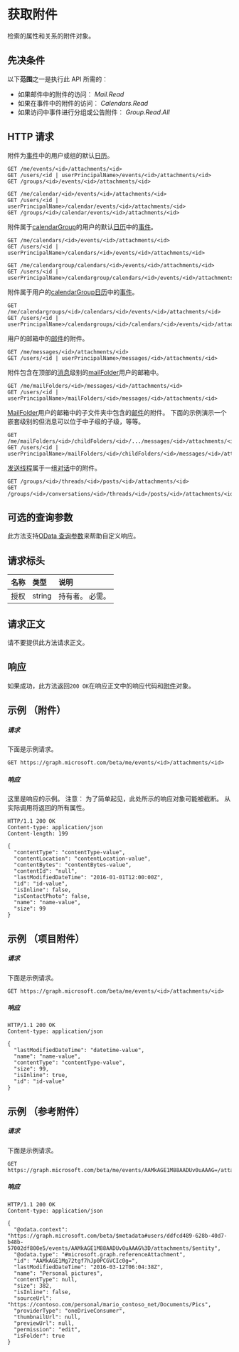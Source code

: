 # <a name="get-attachment"></a>获取附件

检索的属性和关系的附件对象。
## <a name="prerequisites"></a>先决条件
以下**范围**之一是执行此 API 所需的︰

* 如果邮件中的附件的访问︰ *Mail.Read*
* 如果在事件中的附件的访问︰ *Calendars.Read*
* 如果访问中事件进行分组或公告附件︰ *Group.Read.All*

## <a name="http-request"></a>HTTP 请求
<!-- { "blockType": "ignored" } -->
附件为[事件](../resources/event.md)中的用户或组的默认[日历](../resources/calendar.md)。
```http
GET /me/events/<id>/attachments/<id>
GET /users/<id | userPrincipalName>/events/<id>/attachments/<id>
GET /groups/<id>/events/<id>/attachments/<id>

GET /me/calendar/<id>/events/<id>/attachments/<id>
GET /users/<id | userPrincipalName>/calendar/events/<id>/attachments/<id>
GET /groups/<id>/calendar/events/<id>/attachments/<id>
```
附件属于[calendarGroup](../resources/calendargroup.md)的用户的默认[日历](../resources/calendar.md)中的[事件](../resources/event.md)。
```http
GET /me/calendars/<id>/events/<id>/attachments/<id>
GET /users/<id | userPrincipalName>/calendars/<id>/events/<id>/attachments/<id>

GET /me/calendargroup/calendars/<id>/events/<id>/attachments/<id>
GET /users/<id | userPrincipalName>/calendargroup/calendars/<id>/events/<id>/attachments/<id>
```
附件属于用户的[calendarGroup](../resources/calendargroup.md)[日历](../resources/calendar.md)中的[事件](../resources/event.md)。
```http
GET /me/calendargroups/<id>/calendars/<id>/events/<id>/attachments/<id>
GET /users/<id | userPrincipalName>/calendargroups/<id>/calendars/<id>/events/<id>/attachments/<id>
```
用户的邮箱中的[邮件](../resources/message.md)的附件。
```http
GET /me/messages/<id>/attachments/<id>
GET /users/<id | userPrincipalName>/messages/<id>/attachments/<id>
```
附件包含在顶部的[消息](../resources/message.md)级别的[mailFolder](../resources/mailfolder.md)用户的邮箱中。
```http
GET /me/mailFolders/<id>/messages/<id>/attachments/<id>
GET /users/<id | userPrincipalName>/mailFolders/<id>/messages/<id>/attachments/<id>
```
[MailFolder](../resources/mailfolder.md)用户的邮箱中的子文件夹中包含的[邮件](../resources/message.md)的附件。  下面的示例演示一个嵌套级别的但消息可以位于中子级的子级，等等。
```http
GET /me/mailFolders/<id>/childFolders/<id>/.../messages/<id>/attachments/<id>
GET /users/<id | userPrincipalName>/mailFolders/<id>/childFolders/<id>/messages/<id>/attachments/<id>
```
[发送](../resources/post.md)[线程](../resources/conversationthread.md)属于一组[对话](../resources/conversation.md)中的附件。
```http
GET /groups/<id>/threads/<id>/posts/<id>/attachments/<id>
GET /groups/<id>/conversations/<id>/threads/<id>/posts/<id>/attachments/<id>
```
## <a name="optional-query-parameters"></a>可选的查询参数
此方法支持[OData 查询参数](http://graph.microsoft.io/docs/overview/query_parameters)来帮助自定义响应。
## <a name="request-headers"></a>请求标头
| 名称       | 类型 | 说明|
|:-----------|:------|:----------|
| 授权  | string  | 持有者<token>。 必需。 |

## <a name="request-body"></a>请求正文
请不要提供此方法请求正文。
## <a name="response"></a>响应
如果成功，此方法返回`200 OK`在响应正文中的响应代码和[附件](../resources/attachment.md)对象。
## <a name="example-file-attachment"></a>示例 （附件）

##### <a name="request"></a>请求
下面是示例请求。
<!-- {
  "blockType": "request",
  "name": "get_file_attachment"
}-->
```http
GET https://graph.microsoft.com/beta/me/events/<id>/attachments/<id>
```

##### <a name="response"></a>响应
这里是响应的示例。 注意︰ 为了简单起见，此处所示的响应对象可能被截断。 从实际调用将返回的所有属性。
<!-- {
  "blockType": "response",
  "truncated": true,
  "@odata.type": "microsoft.graph.fileAttachment"
} -->
```http
HTTP/1.1 200 OK
Content-type: application/json
Content-length: 199

{
  "contentType": "contentType-value",
  "contentLocation": "contentLocation-value",
  "contentBytes": "contentBytes-value",
  "contentId": "null",
  "lastModifiedDateTime": "2016-01-01T12:00:00Z",
  "id": "id-value",
  "isInline": false,
  "isContactPhoto": false,
  "name": "name-value",
  "size": 99
}
```
## <a name="example-item-attachment"></a>示例 （项目附件）

##### <a name="request"></a>请求
下面是示例请求。
<!-- {
  "blockType": "request",
  "name": "get_item_attachment"
}-->
```http
GET https://graph.microsoft.com/beta/me/events/<id>/attachments/<id>
```

##### <a name="response"></a>响应
<!-- {
  "blockType": "response",
  "truncated": true,
  "@odata.type": "microsoft.graph.itemAttachment"
} -->
```http
HTTP/1.1 200 OK
Content-type: application/json

{
  "lastModifiedDateTime": "datetime-value",
  "name": "name-value",
  "contentType": "contentType-value",
  "size": 99,
  "isInline": true,
  "id": "id-value"
}
```


## <a name="example-reference-attachment"></a>示例 （参考附件）

##### <a name="request"></a>请求
下面是示例请求。
<!-- {
  "blockType": "request",
  "name": "get_item_attachment"
}-->
```http
GET https://graph.microsoft.com/beta/me/events/AAMkAGE1M88AADUv0uAAAG=/attachments/AAMkAGE1Mg72tgf7hJp0PICVGCc0g=
```

##### <a name="response"></a>响应
<!-- {
  "blockType": "response",
  "truncated": true,
  "@odata.type": "microsoft.graph.itemAttachment"
} -->
```http
HTTP/1.1 200 OK
Content-type: application/json

{
  "@odata.context": "https://graph.microsoft.com/beta/$metadata#users/ddfcd489-628b-40d7-b48b-57002df800e5/events/AAMkAGE1M88AADUv0uAAAG%3D/attachments/$entity",
  "@odata.type": "#microsoft.graph.referenceAttachment",
  "id": "AAMkAGE1Mg72tgf7hJp0PCGVCIc0g=",
  "lastModifiedDateTime": "2016-03-12T06:04:38Z",
  "name": "Personal pictures",
  "contentType": null,
  "size": 382,
  "isInline": false,
  "sourceUrl": "https://contoso.com/personal/mario_contoso_net/Documents/Pics",
  "providerType": "oneDriveConsumer",
  "thumbnailUrl": null,
  "previewUrl": null,
  "permission": "edit",
  "isFolder": true
}
```

<!-- uuid: 8fcb5dbc-d5aa-4681-8e31-b001d5168d79
2015-10-25 14:57:30 UTC -->
<!-- {
  "type": "#page.annotation",
  "description": "Get attachment",
  "keywords": "",
  "section": "documentation",
  "tocPath": ""
}-->
